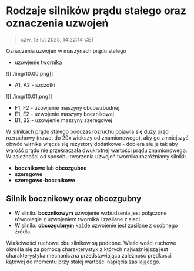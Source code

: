 # Rodzaje silników prądu stałego oraz oznaczenia uzwojeń

> czw, 13 lut 2025, 14:22:14 CET

Oznaczenia uzwojeń w maszynach prądu stałego
- uzowjenie twornika

![[./img/10.00.png]]

- A1, A2 - szczotki

![[./img/10.01.png]]

- F1, F2 - uzowjenie maszyny obcowzbudnej
- E1, E2 - uzwojenie maszyny bocznikowej
- B1, B2 - uzowjenie maszyny szeregowej

W silnikach prądu stałego podczas rozruchu pojawia się duży prąd rozruchowy (nawet do 20x wiekszy od znamionowego), aby go zmniejszyć obwód wirnika włącza się rezystory dodatkowe - dobiera się je tak aby warość prądu nie przekraczała dwukrotnej wartości prądu znamionowego. W zależności od sposobu tworzenia uzwojeń twornika rozróżniamy silniki:
- **bocznikowe** lub **obcozgubne**
- **szeregowe**
- **szeregowo-bocznikowe**

## Silnik bocznikowy oraz obcozgubny

- W silniku **bocznikowym** uzwojenie wzbudzenia jest połączone równolegle z uzwojeniem twornika i zasilane z sieci.
- W silniku **obcozgubnym** każde uzwojenie jest zasilane z osobnego źródła.

Właściwości ruchowe obu silników są podobne. Właściwości ruchowe określa się za pomocą charakterystyk z których najważniejszą jest charakterystyka mechaniczna przedstawiająca zależność prędkości kątowej do momentu przy stałej wartości napięcia zasilającego.

